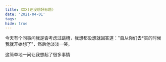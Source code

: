 ```yaml
---
title: XXX(还没想好标题)
date: '2021-04-01'
tags:
hide: true
---
```


今天有个同事问我是否考虑过跳槽，我想都没想就回答道："自从你们去*实的时候我就开始想了"，然后他淡淡一笑。

这简单地一问让我想起了很多事情

